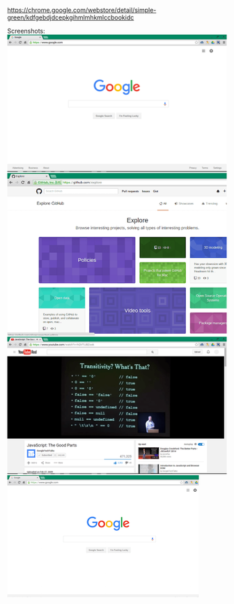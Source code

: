 https://chrome.google.com/webstore/detail/simple-green/kdfgebdjdcepkgihmlmhkmlccbookidc

Screenshots:
![](https://raw.githubusercontent.com/ryanpcmcquen/CHROME_THEME__simpleGreen/master/simpleGreen.png)
![](https://raw.githubusercontent.com/ryanpcmcquen/CHROME_THEME__simpleGreen/master/Screenshot%202015-10-29%20at%2016.12.19.png)
![](https://raw.githubusercontent.com/ryanpcmcquen/CHROME_THEME__simpleGreen/master/Screenshot%202015-10-29%20at%2016.14.16.png)
![](https://raw.githubusercontent.com/ryanpcmcquen/CHROME_THEME__simpleGreen/master/Screenshot%202015-10-29%20at%2016.14.28.png)
